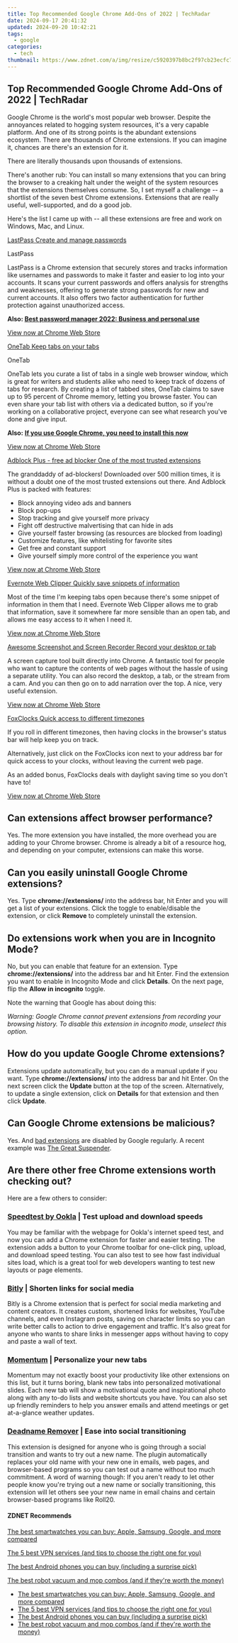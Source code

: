 ```yaml
---
title: Top Recommended Google Chrome Add-Ons of 2022 | TechRadar
date: 2024-09-17 20:41:32
updated: 2024-09-20 10:42:21
tags:
  - google
categories:
  - tech
thumbnail: https://www.zdnet.com/a/img/resize/c5920397b8bc2f97cb23ecfc775ff9ed7440f991/2020/07/08/b81d25d3-973d-41ad-abd2-d98f4904f12e/359e599b53d9c0f052b5df9f8156fb8d.gif?width=278&height=156&fit=crop&auto=webp
---
```


## Top Recommended Google Chrome Add-Ons of 2022 | TechRadar

Google Chrome is the world's most popular web browser. Despite the annoyances related to hogging system resources, it's a very capable platform. And one of its strong points is the abundant extensions ecosystem. There are thousands of Chrome extensions. If you can imagine it, chances are there's an extension for it. 

There are literally thousands upon thousands of extensions. 

There's another rub: You can install so many extensions that you can bring the browser to a creaking halt under the weight of the system resources that the extensions themselves consume. So, I set myself a challenge -- a shortlist of the seven best Chrome extensions. Extensions that are really useful, well-supported, and do a good job. 

Here's the list I came up with -- all these extensions are free and work on Windows, Mac, and Linux. 

[LastPass Create and manage passwords](https://chrome.google.com/webstore/detail/lastpass-free-password-ma/hdokiejnpimakedhajhdlcegeplioahd) 

LastPass

LastPass is a Chrome extension that securely stores and tracks information like usernames and passwords to make it faster and easier to log into your accounts. It scans your current passwords and offers analysis for strengths and weaknesses, offering to generate strong passwords for new and current accounts. It also offers two factor authentication for further protection against unauthorized access.

**Also: [Best password manager 2022: Business and personal use](https://www.zdnet.com/article/best-password-manager/)**

[View now at Chrome Web Store](https://chrome.google.com/webstore/detail/lastpass-free-password-ma/hdokiejnpimakedhajhdlcegeplioahd) 

[OneTab Keep tabs on your tabs](https://chrome.google.com/webstore/detail/onetab/chphlpgkkbolifaimnlloiipkdnihall) 

OneTab

OneTab lets you curate a list of tabs in a single web browser window, which is great for writers and students alike who need to keep track of dozens of tabs for research. By creating a list of tabbed sites, OneTab claims to save up to 95 percent of Chrome memory, letting you browse faster. You can even share your tab list with others via a dedicated button, so if you're working on a collaborative project, everyone can see what research you've done and give input.

**Also:** [**If you use Google Chrome, you need to install this now**](https://www.zdnet.com/article/if-you-use-google-chrome-you-need-to-install-this-now/)

[View now at Chrome Web Store](https://chrome.google.com/webstore/detail/onetab/chphlpgkkbolifaimnlloiipkdnihall) 

[Adblock Plus - free ad blocker One of the most trusted extensions](https://chrome.google.com/webstore/detail/adblock-plus-free-ad-bloc/cfhdojbkjhnklbpkdaibdccddilifddb) 

The granddaddy of ad-blockers! Downloaded over 500 million times, it is without a doubt one of the most trusted extensions out there. And Adblock Plus is packed with features:

* Block annoying video ads and banners
* Block pop-ups
* Stop tracking and give yourself more privacy
* Fight off destructive malvertising that can hide in ads
* Give yourself faster browsing (as resources are blocked from loading)
* Customize features, like whitelisting for favorite sites
* Get free and constant support
* Give yourself simply more control of the experience you want

[View now at Chrome Web Store](https://chrome.google.com/webstore/detail/adblock-plus-free-ad-bloc/cfhdojbkjhnklbpkdaibdccddilifddb) 

[Evernote Web Clipper Quickly save snippets of information](https://chrome.google.com/webstore/detail/evernote-web-clipper/pioclpoplcdbaefihamjohnefbikjilc?hl=en) 

Most of the time I'm keeping tabs open because there's some snippet of information in them that I need. Evernote Web Clipper allows me to grab that information, save it somewhere far more sensible than an open tab, and allows me easy access to it when I need it.

[View now at Chrome Web Store](https://chrome.google.com/webstore/detail/evernote-web-clipper/pioclpoplcdbaefihamjohnefbikjilc?hl=en) 

[Awesome Screenshot and Screen Recorder Record your desktop or tab](https://chrome.google.com/webstore/detail/awesome-screenshot-screen/nlipoenfbbikpbjkfpfillcgkoblgpmj) 

A screen capture tool built directly into Chrome. A fantastic tool for people who want to capture the contents of web pages without the hassle of using a separate utility. You can also record the desktop, a tab, or the stream from a cam. And you can then go on to add narration over the top. A nice, very useful extension.

[View now at Chrome Web Store](https://chrome.google.com/webstore/detail/awesome-screenshot-screen/nlipoenfbbikpbjkfpfillcgkoblgpmj) 

[FoxClocks Quick access to different timezones](https://chrome.google.com/webstore/detail/foxclocks/obcbigljfpgappaaofailjjoabiikckk?hl=en) 

If you roll in different timezones, then having clocks in the browser's status bar will help keep you on track.

Alternatively, just click on the FoxClocks icon next to your address bar for quick access to your clocks, without leaving the current web page.

As an added bonus, FoxClocks deals with daylight saving time so you don't have to!

[View now at Chrome Web Store](https://chrome.google.com/webstore/detail/foxclocks/obcbigljfpgappaaofailjjoabiikckk?hl=en) 

## Can extensions affect browser performance?

Yes. The more extension you have installed, the more overhead you are adding to your Chrome browser. Chrome is already a bit of a resource hog, and depending on your computer, extensions can make this worse.

## Can you easily uninstall Google Chrome extensions?

Yes. Type **chrome://extensions/** into the address bar, hit Enter and you will get a list of your extensions. Click the toggle to enable/disable the extension, or click **Remove** to completely uninstall the extension.

## Do extensions work when you are in Incognito Mode?

No, but you can enable that feature for an extension. Type **chrome://extensions/** into the address bar and hit Enter. Find the extension you want to enable in Incognito Mode and click **Details**. On the next page, flip the **Allow in incognito** toggle.

Note the warning that Google has about doing this:

_Warning: Google Chrome cannot prevent extensions from recording your browsing history. To disable this extension in incognito mode, unselect this option._

## How do you update Google Chrome extensions?

Extensions update automatically, but you can do a manual update if you want. Type **chrome://extensions/** into the address bar and hit Enter. On the next screen click the **Update** button at the top of the screen. Alternatively, to update a single extension, click on **Details** for that extension and then click **Update**.

## Can Google Chrome extensions be malicious?

Yes. And [bad extensions](https://www.zdnet.com/article/google-removes-106-chrome-extensions-for-collecting-sensitive-user-data/) are disabled by Google regularly. A recent example was [The Great Suspender](https://www.zdnet.com/article/google-kills-the-great-suspender-heres-what-you-should-do-next/).

## Are there other free Chrome extensions worth checking out?

Here are a few others to consider:

### **[Speedtest by Ookla](https://chrome.google.com/webstore/detail/speedtest-by-ookla/pgjjikdiikihdfpoppgaidccahalehjh)** | Test upload and download speeds

You may be familiar with the webpage for Ookla's internet speed test, and now you can add a Chrome extension for faster and easier testing. The extension adds a button to your Chrome toolbar for one-click ping, upload, and download speed testing. You can also test to see how fast individual sites load, which is a great tool for web developers wanting to test new layouts or page elements.

### [Bitly](https://chrome.google.com/webstore/detail/bitly-powerful-short-link/iabeihobmhlgpkcgjiloemdbofjbdcic) | Shorten links for social media

Bitly is a Chrome extension that is perfect for social media marketing and content creators. It creates custom, shortened links for websites, YouTube channels, and even Instagram posts, saving on character limits so you can write better calls to action to drive engagement and traffic. It's also great for anyone who wants to share links in messenger apps without having to copy and paste a wall of text.

### [Momentum](https://chrome.google.com/webstore/detail/momentum/laookkfknpbbblfpciffpaejjkokdgca) | Personalize your new tabs

Momentum may not exactly boost your productivity like other extensions on this list, but it turns boring, blank new tabs into personalized motivational slides. Each new tab will show a motivational quote and inspirational photo along with any to-do lists and website shortcuts you have. You can also set up friendly reminders to help you answer emails and attend meetings or get at-a-glance weather updates.

### **[Deadname Remover](https://chrome.google.com/webstore/detail/deadname-remover/cceilgmnkeijahkehfcgfalepihfbcag)** | Ease into social transitioning

This extension is designed for anyone who is going through a social transition and wants to try out a new name. The plugin automatically replaces your old name with your new one in emails, web pages, and browser-based programs so you can test out a name without too much commitment. A word of warning though: If you aren't ready to let other people know you're trying out a new name or socially transitioning, this extension will let others see your new name in email chains and certain browser-based programs like Roll20.

#### **ZDNET** Recommends

[The best smartwatches you can buy: Apple, Samsung, Google, and more compared](https://www.zdnet.com/article/best-smartwatch/ "The best smartwatches you can buy: Apple, Samsung, Google, and more compared")

[The 5 best VPN services (and tips to choose the right one for you)](https://www.zdnet.com/article/best-vpn/ "The 5 best VPN services (and tips to choose the right one for you)")

[The best Android phones you can buy (including a surprise pick)](https://www.zdnet.com/article/best-android-phone/ "The best Android phones you can buy (including a surprise pick)")

[The best robot vacuum and mop combos (and if they're worth the money)](https://www.zdnet.com/article/best-robot-vacuum-mop/ "The best robot vacuum and mop combos (and if they're worth the money)")

* [The best smartwatches you can buy: Apple, Samsung, Google, and more compared](https://www.zdnet.com/article/best-smartwatch/ "The best smartwatches you can buy: Apple, Samsung, Google, and more compared")
* [The 5 best VPN services (and tips to choose the right one for you)](https://www.zdnet.com/article/best-vpn/ "The 5 best VPN services (and tips to choose the right one for you)")
* [The best Android phones you can buy (including a surprise pick)](https://www.zdnet.com/article/best-android-phone/ "The best Android phones you can buy (including a surprise pick)")
* [The best robot vacuum and mop combos (and if they're worth the money)](https://www.zdnet.com/article/best-robot-vacuum-mop/ "The best robot vacuum and mop combos (and if they're worth the money)")

<ins class="adsbygoogle"
     style="display:block"
     data-ad-format="autorelaxed"
     data-ad-client="ca-pub-7571918770474297"
     data-ad-slot="1223367746"></ins>



<ins class="adsbygoogle"
     style="display:block"
     data-ad-client="ca-pub-7571918770474297"
     data-ad-slot="8358498916"
     data-ad-format="auto"
     data-full-width-responsive="true"></ins>
